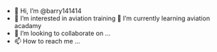 - 👋 Hi, I’m @barry141414
- 👀 I’m interested in aviation training 
🌱 I’m currently learning aviation acadamy
- 💞️ I’m looking to collaborate on ...
- 📫 How to reach me ...

<!---
barry141414/barry141414 is a ✨ special ✨ repository because its `README.md` (this file) appears on your GitHub profile.
You can click the Preview link to take a look at your changes.
--->
